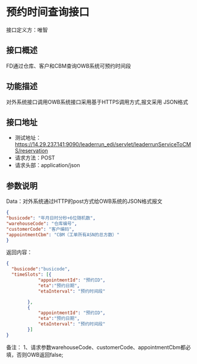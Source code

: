 # 预约时间查询接口

接口定义方：唯智

## 接口概述

  FD通过仓库、客户和CBM查询OWB系统可预约时间段
  
## 功能描述

  对外系统接口调用OWB系统接口采用基于HTTPS调用方式,报文采用 JSON格式

## 接口地址  
  
  * 测试地址：https://14.29.237.141:9090/leaderrun_edi/servlet/leaderrunServiceToCMS/reservation
  * 请求方法：POST
  * 请求头部：application/json
  
## 参数说明
  
  Data：对外系统通过HTTP的post方式给OWB系统的JSON格式报文
  
  ```json
{
  "busicode": "年月日时分秒+6位随机数",   
  "warehouseCode": "仓库编号",
  "customerCode": "客户编码",
  "appointmentCbm": "CBM（工单所有ASN的总方数）"
}
```
  
返回内容：

```json
{
  "busicode":"busicode",  
  "timeSlots": [{
			"appointmentId": "预约ID",
			"eta":"预约日期",
			"etaInterval": "预约时间段"

		},
		{
			"appointmentId": "预约ID",
			"eta":"预约日期",
			"etaInterval": "预约时间段"
		}]
}
```
备注：
1、请求参数warehouseCode、customerCode、appointmentCbm都必填，否则OWB返回false;

